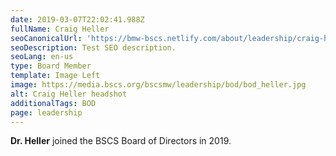 ```yaml
---
date: 2019-03-07T22:02:41.988Z
fullName: Craig Heller
seoCanonicalUrl: 'https://bmw-bscs.netlify.com/about/leadership/craig-heller'
seoDescription: Test SEO description.
seoLang: en-us
type: Board Member
template: Image Left
image: https://media.bscs.org/bscsmw/leadership/bod/bod_heller.jpg
alt: Craig Heller headshot
additionalTags: BOD
page: leadership
---
```


**Dr. Heller** joined the BSCS Board of Directors in 2019.
